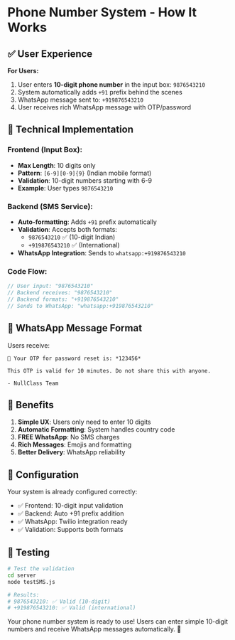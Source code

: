 # Phone Number System - How It Works

## ✅ User Experience

**For Users:**
1. User enters **10-digit phone number** in the input box: `9876543210`
2. System automatically adds `+91` prefix behind the scenes
3. WhatsApp message sent to: `+919876543210`
4. User receives rich WhatsApp message with OTP/password

## 🔧 Technical Implementation

### Frontend (Input Box):
- **Max Length**: 10 digits only
- **Pattern**: `[6-9][0-9]{9}` (Indian mobile format)
- **Validation**: 10-digit numbers starting with 6-9
- **Example**: User types `9876543210`

### Backend (SMS Service):
- **Auto-formatting**: Adds `+91` prefix automatically
- **Validation**: Accepts both formats:
  - `9876543210` ✅ (10-digit Indian)
  - `+919876543210` ✅ (International)
- **WhatsApp Integration**: Sends to `whatsapp:+919876543210`

### Code Flow:
```javascript
// User input: "9876543210"
// Backend receives: "9876543210"
// Backend formats: "+919876543210"
// Sends to WhatsApp: "whatsapp:+919876543210"
```

## 📱 WhatsApp Message Format

Users receive:
```
🔐 Your OTP for password reset is: *123456*

This OTP is valid for 10 minutes. Do not share this with anyone.

- NullClass Team
```

## 🎯 Benefits

1. **Simple UX**: Users only need to enter 10 digits
2. **Automatic Formatting**: System handles country code
3. **FREE WhatsApp**: No SMS charges
4. **Rich Messages**: Emojis and formatting
5. **Better Delivery**: WhatsApp reliability

## 🔧 Configuration

Your system is already configured correctly:
- ✅ Frontend: 10-digit input validation
- ✅ Backend: Auto +91 prefix addition
- ✅ WhatsApp: Twilio integration ready
- ✅ Validation: Supports both formats

## 🧪 Testing

```bash
# Test the validation
cd server
node testSMS.js

# Results:
# 9876543210: ✅ Valid (10-digit)
# +919876543210: ✅ Valid (international)
```

Your phone number system is ready to use! Users can enter simple 10-digit numbers and receive WhatsApp messages automatically. 🎉
